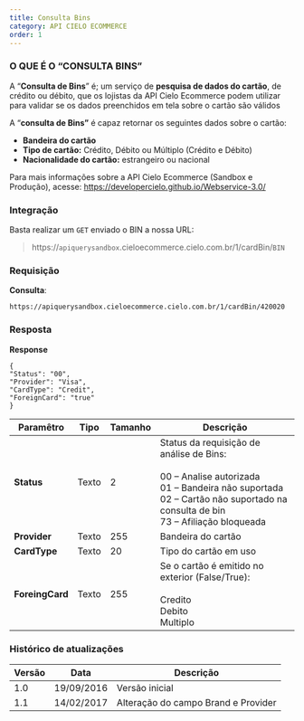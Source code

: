```yaml
---
title: Consulta Bins
category: API CIELO ECOMMERCE
order: 1
---
```



### **O QUE &Eacute; O “CONSULTA BINS”**

A “**Consulta de Bins**” &eacute;; um servi&ccedil;o de **pesquisa de dados do cart&atilde;o**, de cr&eacute;dito ou d&eacute;bito, que os lojistas da API Cielo Ecommerce podem utilizar para validar se os dados preenchidos em tela sobre o cart&atilde;o s&atilde;o v&aacute;lidos

A “**consulta de Bins”** &eacute; capaz retornar os seguintes dados sobre o cart&atilde;o:

* **Bandeira do cart&atilde;o**
* **Tipo de cart&atilde;o:** Cr&eacute;dito, D&eacute;bito ou M&uacute;ltiplo (Cr&eacute;dito e D&eacute;bito)
* **Nacionalidade do cart&atilde;o:** estrangeiro ou nacional

Para mais informações sobre a API Cielo Ecommerce (Sandbox e Produção), acesse: <https://developercielo.github.io/Webservice-3.0/>



### Integração

Basta realizar um `GET` enviado o BIN a nossa URL:

> https://`apiquerysandbox`.cieloecommerce.cielo.com.br/1/cardBin/`BIN`



### Requisição
**Consulta**:

```
https://apiquerysandbox.cieloecommerce.cielo.com.br/1/cardBin/420020
```

### Resposta
**Response**

```
{
"Status": "00",
"Provider": "Visa",
"CardType": "Credit",
"ForeignCard": "true"
}
```

| Paramêtro       | Tipo  | Tamanho | Descrição     |
|-----------------|-------|---------|---------------|
| **Status**      | Texto | 2       | Status da requisição de análise de Bins: <br><br> 00 – Analise autorizada <br> 01 – Bandeira não suportada <br> 02 – Cartão não suportado na consulta de bin <br> 73 – Afiliação bloqueada |
| **Provider**    | Texto | 255     | Bandeira do cartão|
| **CardType**    | Texto | 20      | Tipo do cartão em uso|
| **ForeingCard** | Texto | 255     | Se o cartão é emitido no exterior (False/True): <br><br> Credito <br> Debito <br>Multiplo|


### Histórico de atualizações

| Versão | Data       | Descrição                           |
|--------|------------|-------------------------------------|
| 1.0    | 19/09/2016 | Versão inicial                      |
| 1.1    | 14/02/2017 | Alteração do campo Brand e Provider |